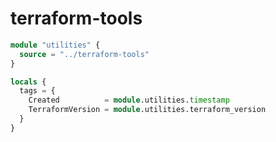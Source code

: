 # terraform-tools

```terraform
module "utilities" {
  source = "../terraform-tools"
}

locals {
  tags = {
    Created          = module.utilities.timestamp
    TerraformVersion = module.utilities.terraform_version
  }
}
```
